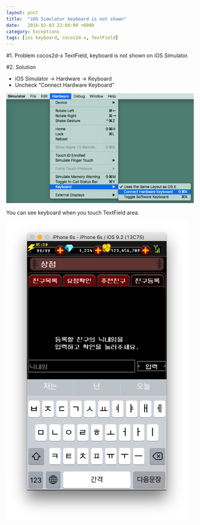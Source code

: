 ```yaml
---
layout: post
title:  "iOS Simulator keyboard is not shown"
date:   2016-02-03 22:04:00 +0900
category: Exceptions
tags: [ios keyboard, cocos2d-x, TextField]
---
```


#1. Problem
cocos2d-x TextField,  keyboard is not shown on iOS Simulator.

#2. Solution
- iOS Simulator -> Hardware -> Keyboard
- Uncheck “Connect Hardware Keyboard”

![ios_simulator_keyboard_setting](../image/ios_simulator_keyboard_setting.png)

You can see keyboard when you touch TextField area.

![ios_simulator_keyboard](../image/ios_simulator_keyboard.png)
